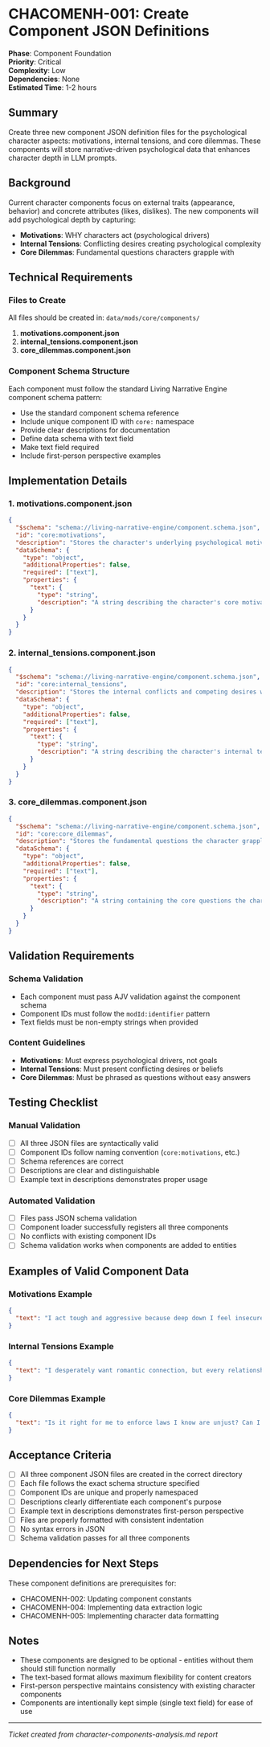 # CHACOMENH-001: Create Component JSON Definitions

**Phase**: Component Foundation  
**Priority**: Critical  
**Complexity**: Low  
**Dependencies**: None  
**Estimated Time**: 1-2 hours

## Summary

Create three new component JSON definition files for the psychological character aspects: motivations, internal tensions, and core dilemmas. These components will store narrative-driven psychological data that enhances character depth in LLM prompts.

## Background

Current character components focus on external traits (appearance, behavior) and concrete attributes (likes, dislikes). The new components will add psychological depth by capturing:
- **Motivations**: WHY characters act (psychological drivers)
- **Internal Tensions**: Conflicting desires creating psychological complexity
- **Core Dilemmas**: Fundamental questions characters grapple with

## Technical Requirements

### Files to Create

All files should be created in: `data/mods/core/components/`

1. **motivations.component.json**
2. **internal_tensions.component.json**
3. **core_dilemmas.component.json**

### Component Schema Structure

Each component must follow the standard Living Narrative Engine component schema pattern:
- Use the standard component schema reference
- Include unique component ID with `core:` namespace
- Provide clear descriptions for documentation
- Define data schema with text field
- Make text field required
- Include first-person perspective examples

## Implementation Details

### 1. motivations.component.json

```json
{
  "$schema": "schema://living-narrative-engine/component.schema.json",
  "id": "core:motivations",
  "description": "Stores the character's underlying psychological motivations that drive their actions, distinct from their goals.",
  "dataSchema": {
    "type": "object",
    "additionalProperties": false,
    "required": ["text"],
    "properties": {
      "text": {
        "type": "string",
        "description": "A string describing the character's core motivations, written from their first-person perspective. For example: 'I push myself to excel because I need to prove I'm more than just my family name. Every achievement is a step away from their shadow, every failure a reminder that maybe they were right about me.'"
      }
    }
  }
}
```

### 2. internal_tensions.component.json

```json
{
  "$schema": "schema://living-narrative-engine/component.schema.json",
  "id": "core:internal_tensions",
  "description": "Stores the internal conflicts and competing desires within the character's psyche.",
  "dataSchema": {
    "type": "object",
    "additionalProperties": false,
    "required": ["text"],
    "properties": {
      "text": {
        "type": "string",
        "description": "A string describing the character's internal tensions and conflicts, written from their first-person perspective. For example: 'I want to trust others, but everyone I've trusted has betrayed me. I crave independence, yet I fear being alone. I desire peace but find myself drawn to conflict.'"
      }
    }
  }
}
```

### 3. core_dilemmas.component.json

```json
{
  "$schema": "schema://living-narrative-engine/component.schema.json",
  "id": "core:core_dilemmas",
  "description": "Stores the fundamental questions the character grapples with, always phrased as questions.",
  "dataSchema": {
    "type": "object",
    "additionalProperties": false,
    "required": ["text"],
    "properties": {
      "text": {
        "type": "string",
        "description": "A string containing the core questions the character struggles with, written from their first-person perspective. Must be phrased as questions. For example: 'Is loyalty to friends more important than loyalty to principles? Can I be true to myself while meeting others' expectations? Does redemption require forgetting the past or embracing it?'"
      }
    }
  }
}
```

## Validation Requirements

### Schema Validation
- Each component must pass AJV validation against the component schema
- Component IDs must follow the `modId:identifier` pattern
- Text fields must be non-empty strings when provided

### Content Guidelines
- **Motivations**: Must express psychological drivers, not goals
- **Internal Tensions**: Must present conflicting desires or beliefs
- **Core Dilemmas**: Must be phrased as questions without easy answers

## Testing Checklist

### Manual Validation
- [ ] All three JSON files are syntactically valid
- [ ] Component IDs follow naming convention (`core:motivations`, etc.)
- [ ] Schema references are correct
- [ ] Descriptions are clear and distinguishable
- [ ] Example text in descriptions demonstrates proper usage

### Automated Validation
- [ ] Files pass JSON schema validation
- [ ] Component loader successfully registers all three components
- [ ] No conflicts with existing component IDs
- [ ] Schema validation works when components are added to entities

## Examples of Valid Component Data

### Motivations Example
```json
{
  "text": "I act tough and aggressive because deep down I feel insecure about my small stature. I seek validation through displays of strength because I never received approval from my father. Every confrontation is a chance to prove I'm not the weakling he said I was."
}
```

### Internal Tensions Example
```json
{
  "text": "I desperately want romantic connection, but every relationship I've had has ended in disaster. I tell myself I don't need anyone, yet I find myself creating reasons to be around others. I want to open up, but vulnerability feels like giving someone a weapon to use against me."
}
```

### Core Dilemmas Example
```json
{
  "text": "Is it right for me to enforce laws I know are unjust? Can I truly protect people by working within a corrupt system? If I compromise my values for the greater good, am I still a good person? How many small evils can I commit before I become what I fight against?"
}
```

## Acceptance Criteria

- [ ] All three component JSON files are created in the correct directory
- [ ] Each file follows the exact schema structure specified
- [ ] Component IDs are unique and properly namespaced
- [ ] Descriptions clearly differentiate each component's purpose
- [ ] Example text in descriptions demonstrates first-person perspective
- [ ] Files are properly formatted with consistent indentation
- [ ] No syntax errors in JSON
- [ ] Schema validation passes for all three components

## Dependencies for Next Steps

These component definitions are prerequisites for:
- CHACOMENH-002: Updating component constants
- CHACOMENH-004: Implementing data extraction logic
- CHACOMENH-005: Implementing character data formatting

## Notes

- These components are designed to be optional - entities without them should still function normally
- The text-based format allows maximum flexibility for content creators
- First-person perspective maintains consistency with existing character components
- Components are intentionally kept simple (single text field) for ease of use

---

*Ticket created from character-components-analysis.md report*